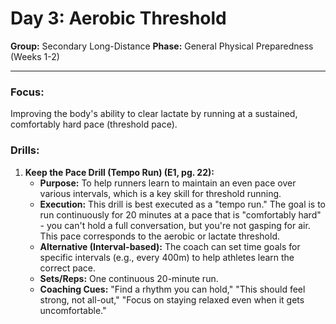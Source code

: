 # Day 3: Aerobic Threshold

**Group:** Secondary Long-Distance
**Phase:** General Physical Preparedness (Weeks 1-2)

---

### Focus:
Improving the body's ability to clear lactate by running at a sustained, comfortably hard pace (threshold pace).

### Drills:

1.  **Keep the Pace Drill (Tempo Run) (E1, pg. 22):**
    *   **Purpose:** To help runners learn to maintain an even pace over various intervals, which is a key skill for threshold running.
    *   **Execution:** This drill is best executed as a "tempo run." The goal is to run continuously for 20 minutes at a pace that is "comfortably hard" - you can't hold a full conversation, but you're not gasping for air. This pace corresponds to the aerobic or lactate threshold.
    *   **Alternative (Interval-based):** The coach can set time goals for specific intervals (e.g., every 400m) to help athletes learn the correct pace.
    *   **Sets/Reps:** One continuous 20-minute run.
    *   **Coaching Cues:** "Find a rhythm you can hold," "This should feel strong, not all-out," "Focus on staying relaxed even when it gets uncomfortable."
